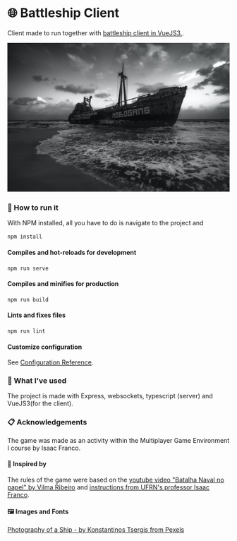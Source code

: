 # 🌐 Battleship Client



Client made to run together with [battleship client in VueJS3.](https://github.com/Arnaldoeloi/battleship-server).


![alt_text](https://raw.githubusercontent.com/Arnaldoeloi/battleship-client/main/app_preview.jpg?raw=true)



### 🚢 How to run it
With NPM installed, all you have to do is navigate to the project and 

```
npm install
```

#### Compiles and hot-reloads for development
```
npm run serve
```

#### Compiles and minifies for production
```
npm run build
```

#### Lints and fixes files
```
npm run lint
```

#### Customize configuration
See [Configuration Reference](https://cli.vuejs.org/config/).


### 🚀 What I've used 

The project is made with Express, websockets, typescript (server) and VueJS3(for the client).


### 📋 Acknowledgements

The game was made as an activity within the Multiplayer Game Environment I course by Isaac Franco.

#### 📜 Inspired by

The rules of the game were based on the [youtube video "Batalha Naval no papel" by Vilma Ribeiro](https://www.youtube.com/watch?v=dp8vxN31kIw) and [instructions from UFRN's professor Isaac Franco](https://docs.google.com/document/d/1-8ODvN-z88MK0zKuGpHf-hSI7mzxqXZ2SCThQ1v0sOI/edit).

#### 🖼️ Images and Fonts

[Photography of a Ship - by Konstantinos Tsergis from Pexels](https://www.pexels.com/pt-br/foto/preto-e-branco-p-b-mar-beira-mar-4203587/)